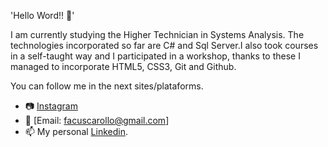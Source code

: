  'Hello Word!! 👋'

I am currently studying the Higher Technician in Systems Analysis. The technologies 
incorporated so far are C# and Sql Server.I also took courses in a self-taught way and I participated in a workshop, thanks to these I managed to incorporate HTML5, CSS3, Git and Github.


You can follow me in the next sites/plataforms.
- 📷 [Instagram](https://www.instagram.com/facu_carollo/)
- 📧 [Email: facuscarollo@gmail.com]
- 📫 My personal [Linkedin](https://www.linkedin.com/in/facundo-salvador-carollo-a54236174/).


